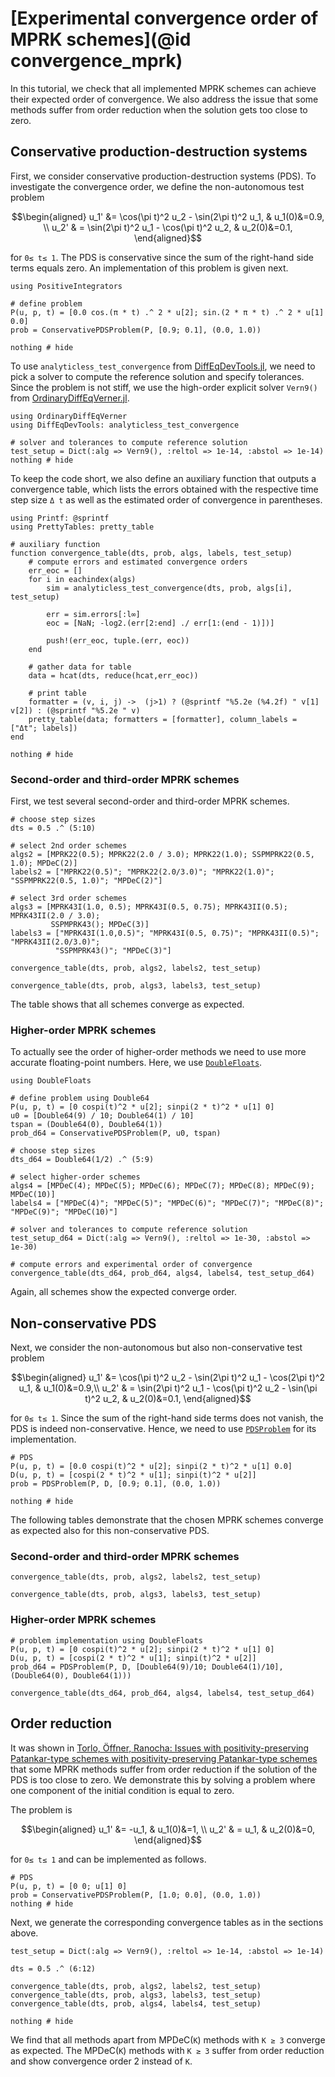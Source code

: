 # [Experimental convergence order of MPRK schemes](@id convergence_mprk)

In this tutorial, we check that all implemented MPRK schemes can achieve their expected order of convergence.
We also address the issue that some methods suffer from order reduction when the solution gets too close to zero.

## Conservative production-destruction systems

First, we consider conservative production-destruction systems (PDS). To investigate the convergence order, we define the non-autonomous test problem 

```math
\begin{aligned}
u_1' &= \cos(\pi t)^2 u_2 - \sin(2\pi t)^2 u_1, & u_1(0)&=0.9, \\
u_2' & = \sin(2\pi t)^2 u_1 - \cos(\pi t)^2 u_2, & u_2(0)&=0.1,
\end{aligned}
```
for ``0≤ t≤ 1``.
The PDS is conservative since the sum of the right-hand side terms equals zero. 
An implementation of this problem is given next.


```@example eoc
using PositiveIntegrators

# define problem
P(u, p, t) = [0.0 cos.(π * t) .^ 2 * u[2]; sin.(2 * π * t) .^ 2 * u[1] 0.0]
prob = ConservativePDSProblem(P, [0.9; 0.1], (0.0, 1.0))

nothing # hide
```

To use `analyticless_test_convergence` from [DiffEqDevTools.jl](https://github.com/SciML/DiffEqDevTools.jl), we need to pick a solver to compute the reference solution and specify tolerances.
Since the problem is not stiff, we use the high-order explicit solver `Vern9()` from [OrdinaryDiffEqVerner.jl](https://docs.sciml.ai/OrdinaryDiffEq/stable/).
```@example eoc
using OrdinaryDiffEqVerner
using DiffEqDevTools: analyticless_test_convergence

# solver and tolerances to compute reference solution
test_setup = Dict(:alg => Vern9(), :reltol => 1e-14, :abstol => 1e-14)
nothing # hide
```

To keep the code short, we also define an auxiliary function that outputs a convergence table, which lists the errors obtained with the respective time step size ``Δ t`` as well as the estimated order of convergence in parentheses.

```@example eoc
using Printf: @sprintf
using PrettyTables: pretty_table

# auxiliary function
function convergence_table(dts, prob, algs, labels, test_setup)
    # compute errors and estimated convergence orders
    err_eoc = []
    for i in eachindex(algs)
        sim = analyticless_test_convergence(dts, prob, algs[i], test_setup)

        err = sim.errors[:l∞]
        eoc = [NaN; -log2.(err[2:end] ./ err[1:(end - 1)])]

        push!(err_eoc, tuple.(err, eoc))
    end

    # gather data for table
    data = hcat(dts, reduce(hcat,err_eoc))

    # print table
    formatter = (v, i, j) ->  (j>1) ? (@sprintf "%5.2e (%4.2f) " v[1] v[2]) : (@sprintf "%5.2e " v)
    pretty_table(data; formatters = [formatter], column_labels = ["Δt"; labels]) 
end

nothing # hide
```

### Second-order and third-order MPRK schemes

First, we test several second-order and third-order MPRK schemes.

```@example eoc
# choose step sizes
dts = 0.5 .^ (5:10)

# select 2nd order schemes
algs2 = [MPRK22(0.5); MPRK22(2.0 / 3.0); MPRK22(1.0); SSPMPRK22(0.5, 1.0); MPDeC(2)]
labels2 = ["MPRK22(0.5)"; "MPRK22(2.0/3.0)"; "MPRK22(1.0)"; "SSPMPRK22(0.5, 1.0)"; "MPDeC(2)"]

# select 3rd order schemes
algs3 = [MPRK43I(1.0, 0.5); MPRK43I(0.5, 0.75); MPRK43II(0.5); MPRK43II(2.0 / 3.0); 
         SSPMPRK43(); MPDeC(3)]
labels3 = ["MPRK43I(1.0,0.5)"; "MPRK43I(0.5, 0.75)"; "MPRK43II(0.5)"; "MPRK43II(2.0/3.0)";
          "SSPMPRK43()"; "MPDeC(3)"]

convergence_table(dts, prob, algs2, labels2, test_setup)

convergence_table(dts, prob, algs3, labels3, test_setup)
```

The table shows that all schemes converge as expected.

### Higher-order MPRK schemes

To actually see the order of higher-order methods we need to use more accurate floating-point numbers. Here, we use [`DoubleFloats`](https://github.com/JuliaMath/DoubleFloats.jl).

```@example eoc
using DoubleFloats 

# define problem using Double64
P(u, p, t) = [0 cospi(t)^2 * u[2]; sinpi(2 * t)^2 * u[1] 0]
u0 = [Double64(9) / 10; Double64(1) / 10]
tspan = (Double64(0), Double64(1))
prob_d64 = ConservativePDSProblem(P, u0, tspan)

# choose step sizes
dts_d64 = Double64(1/2) .^ (5:9)

# select higher-order schemes
algs4 = [MPDeC(4); MPDeC(5); MPDeC(6); MPDeC(7); MPDeC(8); MPDeC(9); MPDeC(10)]
labels4 = ["MPDeC(4)"; "MPDeC(5)"; "MPDeC(6)"; "MPDeC(7)"; "MPDeC(8)"; "MPDeC(9)"; "MPDeC(10)"]

# solver and tolerances to compute reference solution
test_setup_d64 = Dict(:alg => Vern9(), :reltol => 1e-30, :abstol => 1e-30)

# compute errors and experimental order of convergence
convergence_table(dts_d64, prob_d64, algs4, labels4, test_setup_d64)
```

Again, all schemes show the expected converge order.

## Non-conservative PDS

Next, we consider the non-autonomous but also non-conservative test problem 

```math
\begin{aligned}
u_1' &= \cos(\pi t)^2 u_2 - \sin(2\pi t)^2 u_1 - \cos(2\pi t)^2 u_1, & u_1(0)&=0.9,\\
u_2' & = \sin(2\pi t)^2 u_1 - \cos(\pi t)^2 u_2 - \sin(\pi t)^2 u_2, & u_2(0)&=0.1,
\end{aligned}
```

for ``0≤ t≤ 1``.
Since the sum of the right-hand side terms does not vanish, the PDS is indeed non-conservative.
Hence, we need to use [`PDSProblem`](@ref) for its implementation.

```@example eoc
# PDS
P(u, p, t) = [0.0 cospi(t)^2 * u[2]; sinpi(2 * t)^2 * u[1] 0.0]
D(u, p, t) = [cospi(2 * t)^2 * u[1]; sinpi(t)^2 * u[2]]
prob = PDSProblem(P, D, [0.9; 0.1], (0.0, 1.0))

nothing # hide
```

The following tables demonstrate that the chosen MPRK schemes converge as expected also for this non-conservative PDS.

### Second-order and third-order MPRK schemes

```@example eoc
convergence_table(dts, prob, algs2, labels2, test_setup)    

convergence_table(dts, prob, algs3, labels3, test_setup)
```

### Higher-order MPRK schemes

```@example eoc
# problem implementation using DoubleFloats
P(u, p, t) = [0 cospi(t)^2 * u[2]; sinpi(2 * t)^2 * u[1] 0]
D(u, p, t) = [cospi(2 * t)^2 * u[1]; sinpi(t)^2 * u[2]]
prob_d64 = PDSProblem(P, D, [Double64(9)/10; Double64(1)/10], (Double64(0), Double64(1)))

convergence_table(dts_d64, prob_d64, algs4, labels4, test_setup_d64)
```

## Order reduction

It was shown in [Torlo, Öffner, Ranocha: Issues with positivity-preserving Patankar-type schemes with positivity-preserving Patankar-type schemes](https://doi.org/10.1016/j.apnum.2022.07.014) that some MPRK methods 
suffer from order reduction if the solution of the PDS is too close to zero.
We demonstrate this by solving a problem where one component of the initial condition is equal to zero. 

The problem is

```math
\begin{aligned}
u_1' &= -u_1, & u_1(0)&=1, \\
u_2' & = u_1, & u_2(0)&=0,
\end{aligned}
```

for ``0≤ t≤ 1`` and can be implemented as follows.


```@example eoc
# PDS
P(u, p, t) = [0 0; u[1] 0]
prob = ConservativePDSProblem(P, [1.0; 0.0], (0.0, 1.0))
nothing # hide
```

Next, we generate the corresponding convergence tables as in the sections above.

```@example eoc
test_setup = Dict(:alg => Vern9(), :reltol => 1e-14, :abstol => 1e-14)

dts = 0.5 .^ (6:12)

convergence_table(dts, prob, algs2, labels2, test_setup) 
convergence_table(dts, prob, algs3, labels3, test_setup) 
convergence_table(dts, prob, algs4, labels4, test_setup) 

nothing # hide
```

We find that all methods apart from MPDeC(``K``) methods with ``K ≥ 3`` converge as expected.
The MPDeC(``K``) methods with ``K ≥ 3`` suffer from order reduction and show convergence order 2 instead of ``K``.